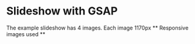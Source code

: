 # Slideshow with GSAP #
The example slideshow has 4 images. Each image 1170px
** Responsive images used **

